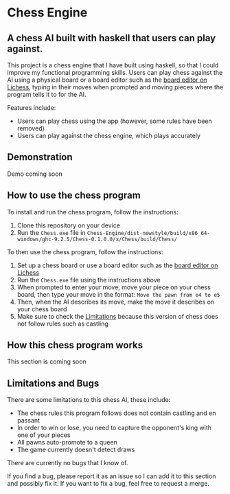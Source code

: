 # Chess Engine

## A chess AI built with haskell that users can play against.

This project is a chess engine that I have built using haskell, so that I could improve my functional programming skills. Users can play chess against the AI using a physical board or a board editor such as the [board editor on Lichess](https://lichess.org/editor), typing in their moves when prompted and moving pieces where the program tells it to for the AI.

Features include:

- Users can play chess using the app (however, some rules have been removed)
- Users can play against the chess engine, which plays accurately

## Demonstration

Demo coming soon

## How to use the chess program

To install and run the chess program, follow the instructions:

1. Clone this repository on your device
2. Run the `Chess.exe` file in `Chess-Engine/dist-newstyle/build/x86_64-windows/ghc-9.2.5/Chess-0.1.0.0/x/Chess/build/Chess/`

To then use the chess program, follow the instructions:

1. Set up a chess board or use a board editor such as the [board editor on Lichess](https://lichess.org/editor)
2. Run the `Chess.exe` file using the instructions above
3. When prompted to enter your move, move your piece on your chess board, then type your move in the format: `Move the pawn from e4 to e5`
4. Then, when the AI describes its move, make the move it describes on your chess board
5. Make sure to check the [Limitations](#Limitations) because this version of chess does not follow rules such as castling

## How this chess program works

This section is coming soon

## <a name="Limitations">Limitations and Bugs</a>

There are some limitations to this chess AI, these include:

- The chess rules this program follows does not contain castling and en passant
- In order to win or lose, you need to capture the opponent's king with one of your pieces
- All pawns auto-promote to a queen
- The game currently doesn't detect draws

There are currently no bugs that I know of.

If you find a bug, please report it as an issue so I can add it to this section and possibly fix it.
If you want to fix a bug, feel free to request a merge.
